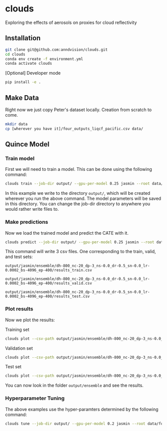 # clouds

Exploring the effects of aerosols on proxies for cloud reflectivity

## Installation

```.sh
git clone git@github.com:anndvision/clouds.git
cd clouds
conda env create -f environment.yml
conda activate clouds
```

[Optional] Developer mode

```.sh
pip install -e .
```

## Make Data

Right now we just copy Peter's dataset locally. Creation from scratch to come.

```.sh
mkdir data
cp [wherever you have it]/four_outputs_liqcf_pacific.csv data/
```

## Quince Model

### Train model

First we will need to train a model. This can be done using the following command:

```.sh
clouds train --job-dir output/ --gpu-per-model 0.25 jasmin --root data/four_outputs_liqcf_pacific.csv ensemble
```

In this example we write to the directory `output/`, which will be created wherever you run the above command. The model parameters will be saved in this directory. You can change the job-dir directory to anywhere you would rather write files to.

### Make predictions

Now we load the trained model and predict the CATE with it. 

```.sh
clouds predict --job-dir output/ --gpu-per-model 0.25 jasmin --root data/four_outputs_liqcf_pacific.csv ensemble
```

This command will write 3 csv files. One corresponding to the train, valid, and test sets:

`output/jasmin/ensemble/dh-800_nc-20_dp-3_ns-0.0_dr-0.5_sn-0.0_lr-0.0002_bs-4096_ep-400/results_train.csv`

`output/jasmin/ensemble/dh-800_nc-20_dp-3_ns-0.0_dr-0.5_sn-0.0_lr-0.0002_bs-4096_ep-400/results_valid.csv`

`output/jasmin/ensemble/dh-800_nc-20_dp-3_ns-0.0_dr-0.5_sn-0.0_lr-0.0002_bs-4096_ep-400/results_test.csv`

### Plot results

Now we plot the results:

Training set

```.sh
clouds plot --csv-path output/jasmin/ensemble/dh-800_nc-20_dp-3_ns-0.0_dr-0.5_sn-0.0_lr-0.0002_bs-4096_ep-400/results_train.csv --output-dir output/ensemble/train/
```

Validation set

```.sh
clouds plot --csv-path output/jasmin/ensemble/dh-800_nc-20_dp-3_ns-0.0_dr-0.5_sn-0.0_lr-0.0002_bs-4096_ep-400/results_valid.csv --output-dir output/ensemble/valid/
```

Test set

```.sh
clouds plot --csv-path output/jasmin/ensemble/dh-800_nc-20_dp-3_ns-0.0_dr-0.5_sn-0.0_lr-0.0002_bs-4096_ep-400/results_test.csv --output-dir output/ensemble/test/
```

You can now look in the folder `output/ensemble` and see the results.

### Hyperparameter Tuning

The above examples use the hyper-paramters determined by the following command:

```.sh
clouds tune --job-dir output/ --gpu-per-model 0.2 jasmin --root data/four_outputs_liqcf_pacific.csv ensemble
```
